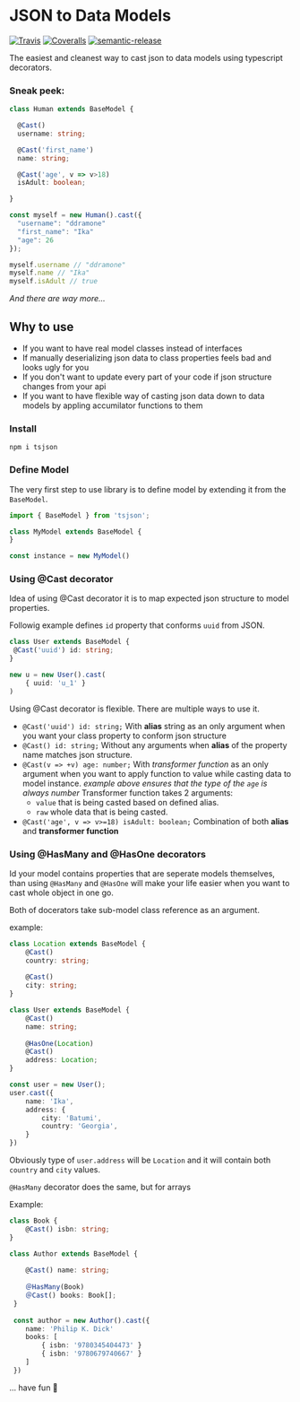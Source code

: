# JSON to Data Models

[![Travis](https://img.shields.io/travis/ddramone/tsjson.svg)](https://travis-ci.org/ddramone/tsjson)
[![Coveralls](https://img.shields.io/coveralls/ddramone/tsjson.svg)](https://coveralls.io/github/ddramone/tsjson)
[![semantic-release](https://img.shields.io/badge/%20%20%F0%9F%93%A6%F0%9F%9A%80-semantic--release-e10079.svg)](https://github.com/semantic-release/semantic-release)

The easiest and cleanest way to cast json to data models using typescript decorators.

### Sneak peek:


```ts
class Human extends BaseModel {

  @Cast()
  username: string;

  @Cast('first_name')
  name: string;

  @Cast('age', v => v>18)
  isAdult: boolean;

} 

const myself = new Human().cast({
  "username": "ddramone"
  "first_name": "Ika"
  "age": 26
});

myself.username // "ddramone"
myself.name // "Ika"
myself.isAdult // true

```
*And there are way more...*

## Why to use

* If you want to have real model classes instead of interfaces
* If manually deserializing json data to class properties feels bad and looks ugly for you
* If you don't want to update every part of your code if json structure changes from your api
* If you want to have flexible way of casting json data down to data models by appling accumilator functions to them

### Install

`npm i tsjson`

### Define Model

The very first step to use library is to define model by extending it from the `BaseModel`.

```ts
import { BaseModel } from 'tsjson';

class MyModel extends BaseModel {
}

const instance = new MyModel()

```

### Using **@Cast** decorator

Idea of using @Cast decorator it is to map expected json structure to model properties.

Followig example defines `id` property that conforms `uuid` from  JSON.

```ts
class User extends BaseModel {
 @Cast('uuid') id: string;
}

new u = new User().cast(
    { uuid: 'u_1' }
)
```

Using @Cast decorator is flexible. 
There are multiple ways to use it.

* `@Cast('uuid') id: string;`
    With **alias** string as an only argument when you want your class property to conform json structure
* `@Cast() id: string;`
    Without any arguments when **alias** of the property name matches json structure.
* `@Cast(v => +v) age: number;`
    With *transformer function* as an only argument when you want to apply function to value while casting data to model instance. 
    *example above ensures that the type of the `age` is always number*
    Transformer function takes 2 arguments:
    * `value` that is being casted based on defined alias.
    * `raw` whole data that is being casted.
* `@Cast('age', v => v>=18) isAdult: boolean;`
    Combination of both **alias** and **transformer function**


### Using **@HasMany** and **@HasOne** decorators

Id your model contains properties that are seperate models themselves, than using `@HasMany` and `@HasOne` will make your life easier when you want to cast whole object in one go.

Both of docerators take sub-model class reference as an argument.

example:

```ts
class Location extends BaseModel {
    @Cast()
    country: string;
    
    @Cast()
    city: string;
}

class User extends BaseModel {
    @Cast()
    name: string;
    
    @HasOne(Location)
    @Cast() 
    address: Location;
}

const user = new User();
user.cast({
    name: 'Ika',
    address: {
        city: 'Batumi',
        country: 'Georgia',
    }
})
```

Obviously type of `user.address` will be `Location` and it will contain both `country` and `city` values.

`@HasMany` decorator does the same, but for arrays

Example:
```ts
class Book {
    @Cast() isbn: string;
}

class Author extends BaseModel {
    
    @Cast() name: string;
    
    ＠HasMany(Book)
    ＠Cast() books: Book[];
 }
 
 const author = new Author().cast({
    name: 'Philip K. Dick'
    books: [
        { isbn: '9780345404473' }
        { isbn: '9780679740667' }
    ]
 })
```

... have fun 🖖
